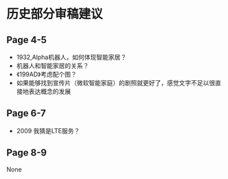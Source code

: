 # 历史部分审稿建议

## Page 4-5

* 1932,Alpha机器人，如何体现智能家居？
* 机器人和智能家居的关系？
* 《199AD》考虑配个图？
* 如果能够找到宣传片（微软智能家庭）的剧照就更好了，感觉文字不足以很直接地表达概念的发展

## Page 6-7

* 2009 我猜是LTE服务？

## Page 8-9

None